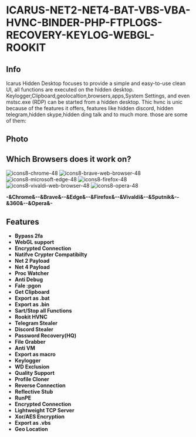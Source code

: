 # ICARUS-NET2-NET4-BAT-VBS-VBA-HVNC-BINDER-PHP-FTPLOGS-RECOVERY-KEYLOG-WEBGL-ROOKIT

## Info
Icarus Hidden Desktop focuses to provide a simple and easy-to-use clean UI, all functions are executed on the hidden desktop. Keylogger,Clipboard,geolocaltion,browsers,apps,System Settings, and even mstsc.exe (RDP) can be started from a hidden desktop. Thic hvnc is unic because of the features it offers, features like hidden discord, hidden telegram,hidden skype,hidden ding talk and to much more. those are some of them: 

## Photo

## Which Browsers does it work on?
![icons8-chrome-48](https://user-images.githubusercontent.com/107614511/209736395-3071a3c4-1eb4-4c76-b6ad-dab9dbe82b03.png)
![icons8-brave-web-browser-48](https://user-images.githubusercontent.com/107614511/209736360-8bfe2757-fbab-4751-9a0d-82d80d8aefd5.png)
![icons8-microsoft-edge-48](https://user-images.githubusercontent.com/107614511/209736431-7890ed96-b611-4f4a-81a6-aa7ed1fe66b5.png)
![icons8-firefox-48](https://user-images.githubusercontent.com/107614511/209736466-d23743ca-156b-48e7-86d2-b83f2df1d298.png)
![icons8-vivaldi-web-browser-48](https://user-images.githubusercontent.com/107614511/209736487-77955215-7b23-4254-ba01-208cab60f2f0.png)
![icons8-opera-48](https://user-images.githubusercontent.com/107614511/209736494-a1421533-d1e0-4b1b-86e0-d5efa6b065dc.png)

**-&Chrome&--&Brave&--&Edge&--&Firefox&--&Vivaldi&--&Sputnik&--&360&--&Opera&-**


## Features
* **Bypass 2fa**
* **WebGL support**
* **Encrypted Connection**
* **Natifve Crypter Compatibilty**
* **Net 2 Payload**
* **Net 4 Payload**
* **Proc Watcher**
* **Anti Debug**
* **Fale :pgon**
* **Get Clipboard**
* **Export as .bat**
* **Export as .bin**
* **Sart/Stop all Functions**
* **Rookit HVNC**
* **Telegram Stealer**
* **Discord Stealer**
* **Password Recovery(HQ)**
* **File Grabber**
* **Anti VM**
* **Export as macro**
* **Keylogger**
* **WD Exclusion**
* **Quality Support**
* **Profile Cloner**
* **Reverse Connection**
* **Reflective Stub**
* **RunPE**
* **Encrypted Connection**
* **Lightweight TCP Server**
* **Xor/AES Encryption**
* **Export as .vbs**
* **Geo Location**

